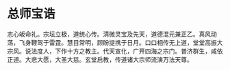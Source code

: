 # 总师宝诰

志心皈命礼。宗坛立极，道统心传。清微灵宝及先天，道德混元兼正乙。真风动荡，飞身鞭驾于雷霆。慧目常明，顾盼提携于日月。口口相传无上道，堂堂高振大宗风。说法度人，下作十方之教主。代天宣化，广开四海之宗门。普济群生，咸依正道。大悲大愿，大圣大慈。玄堂启教，传道诸大宗师流演万法天尊。
